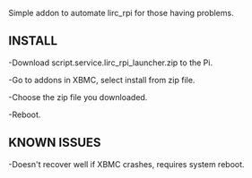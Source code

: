 Simple addon to automate lirc_rpi for those having problems.

INSTALL
---------------------------------------------------------------

-Download script.service.lirc_rpi_launcher.zip to the Pi.

-Go to addons in XBMC, select install from zip file.

-Choose the zip file you downloaded.

-Reboot.


KNOWN ISSUES
---------------------------------------------------------------

-Doesn't recover well if XBMC crashes, requires system reboot.
